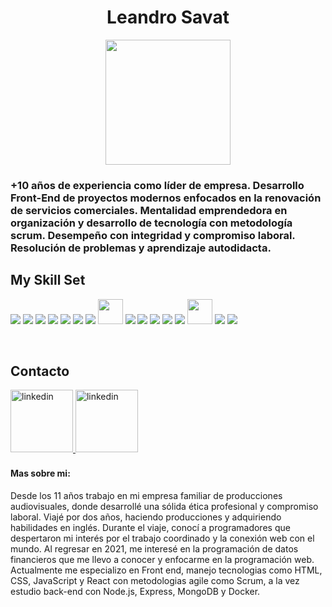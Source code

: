 <h1 align="center">Leandro Savat</h1>
<div align="center"><img height="200px" src="https://www.eshci.com/assets/img/GIF/collaboration.gif"></div>

<h3>+10 años de experiencia como líder de empresa. Desarrollo Front-End de proyectos modernos enfocados en la renovación de servicios comerciales. Mentalidad emprendedora en organización y desarrollo de tecnología con metodología scrum. Desempeño con integridad y compromiso laboral. Resolución de problemas y aprendizaje autodidacta.</h3>

## My Skill Set
<a href="https://reactjs.org/" target="_blank"><img src="https://img.icons8.com/color/48/000000/react-native.png"/></a>
<a href="https://www.javascript.com/" target="_blank"><img src="https://img.icons8.com/color/48/000000/javascript.png"/></a>
<a href="https://www.w3schools.com/css/" target="_blank"><img src="https://img.icons8.com/color/48/000000/css3.png"/></a>
<a href="https://www.w3schools.com/html/" target="_blank"><img src="https://img.icons8.com/color/48/000000/html-5.png"/></a>
<a href="https://redux.js.org/" target="_blank"><img src="https://img.icons8.com/color/48/000000/redux.png"/></a>
<a href="https://nodejs.org/" target="_blank"><img src="https://img.icons8.com/color/48/000000/nodejs.png"/></a>
<a href="https://expressjs.com/" target="_blank"><img src="https://img.icons8.com/color/48/000000/express.png"/></a>
<a href="https://www.postgresql.org/" target="_blank"><img width="40px" src="https://cdn-icons-png.flaticon.com/512/5968/5968342.png"/></a>
<a href="https://mui.com/" target="_blank"><img src="https://img.icons8.com/color/48/000000/material-ui.png"/></a>
<a href="https://getbootstrap.com/" target="_blank"><img src="https://img.icons8.com/color/48/000000/bootstrap.png"/></a>
<a href="https://www.mongodb.com/" target="_blank"><img src="https://img.icons8.com/color/48/000000/mongodb.png"/></a>
<a href="https://www.figma.com/" target="_blank"><img src="https://img.icons8.com/color/48/000000/npm.png"/></a>
<a href="https://www.figma.com/" target="_blank"><img src="https://img.icons8.com/color/48/000000/figma.png"/></a>
<a href="https://www.notion.so/es-es" target="_blank"><img width="40px" src="https://cdn.iconscout.com/icon/free/png-256/notion-2296040-1911999.png?f=webp&w=128"/></a>
<a href="https://github.com/" target="_blank"><img src="https://img.icons8.com/color/48/000000/github.png"/></a>
<a href="https://slack.com/" target="_blank"><img src="https://img.icons8.com/color/48/000000/slack.png"/></a>


<br/>

## Contacto
<a href="https://www.linkedin.com/in/leandrosavat/" target="_blank">
<img height="100px" src=https://img.shields.io/badge/linkedin-%231E77B5.svg?&style=for-the-badge&logo=linkedin&logoColor=white alt=linkedin style="margin-bottom: 5px;" />
</a>  
<a href="https://www.linkedin.com/in/leandrosavat/" target="_blank">
<img height="100px" src=https://i0.wp.com/chilitoconlimon.com/wp-content/uploads/2022/07/whatsapp-logo-.png?resize=770%2C274&ssl=1 alt=linkedin style="margin-bottom: 5px;" />
</a>  
 


<br/>

<h4>Mas sobre mi:</h4> <p>Desde los 11 años trabajo en mi empresa familiar de producciones audiovisuales, donde desarrollé una sólida ética profesional y compromiso laboral. Viajé por dos años, haciendo producciones y adquiriendo habilidades en inglés. Durante el viaje, conocí a programadores que despertaron mi interés por el trabajo coordinado y la conexión web con el mundo. Al regresar en 2021, me interesé en la programación de datos financieros que me llevo a conocer y enfocarme en la programación web.
Actualmente me especializo en Front end, manejo tecnologias como HTML, CSS, JavaScript y React con metodologias agile como Scrum, a la vez estudio back-end con Node.js, Express, MongoDB y Docker.</p>

<!-- <div align="center"><img src="https://github-readme-stats.vercel.app/api?username=blackgg88&show_icons=true&count_private=true&hide_border=true" align="center" /></div> -->

<br/>

<br/>

<br/>


<br/>

<br />
